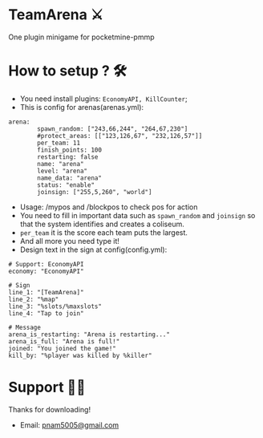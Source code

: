 # TeamArena ⚔
One plugin minigame for pocketmine-pmmp

# How to setup ? 🛠
- You need install plugins: ```EconomyAPI, KillCounter```;
- This is config for arenas(arenas.yml):
```
arena: 
        spawn_random: ["243,66,244", "264,67,230"]
        #protect_areas: [["123,126,67", "232,126,57"]]
        per_team: 11
        finish_points: 100
        restarting: false
        name: "arena"              
        level: "arena"
        name_data: "arena"
        status: "enable"  
        joinsign: ["255,5,260", "world"]        
```
- Usage: /mypos and /blockpos to check pos for action
- You need to fill in important data such as ```spawn_random``` and ```joinsign``` so that the system identifies and creates a coliseum.
- ```per_team``` it is the score each team puts the largest.
- And all more you need type it!
- Design text in the sign at config(config.yml):
```
# Support: EconomyAPI
economy: "EconomyAPI"

# Sign
line_1: "[TeamArena]"
line_2: "%map"
line_3: "%slots/%maxslots"
line_4: "Tap to join"

# Message
arena_is_restarting: "Arena is restarting..."  
arena_is_full: "Arena is full!"
joined: "You joined the game!"
kill_by: "%player was killed by %killer"
```

# Support 💁‍♂️
Thanks for downloading!
- Email: pnam5005@gmail.com

